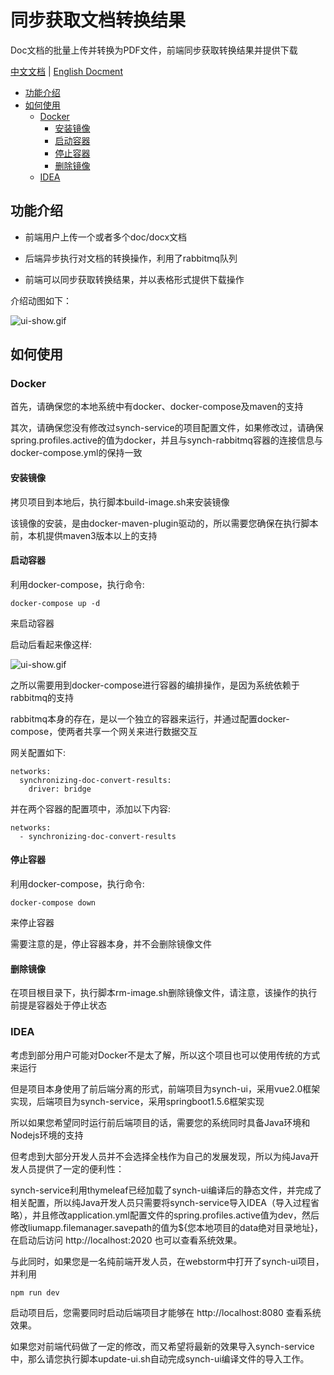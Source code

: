 # 同步获取文档转换结果 

Doc文档的批量上传并转换为PDF文件，前端同步获取转换结果并提供下载 

[中文文档](https://github.com/liumapp/synchronizing-doc-convert-results/blob/master/README_CN.md) | [English Docment](https://github.com/liumapp/synchronizing-doc-convert-results/blob/master/README.md)

* [功能介绍](#功能介绍)
* [如何使用](#如何使用)
	* [Docker](#docker)
		* [安装镜像](#安装镜像)
		* [启动容器](#启动容器)
		* [停止容器](#停止容器)
		* [删除镜像](#删除镜像)
	* [IDEA](#idea)

## 功能介绍

* 前端用户上传一个或者多个doc/docx文档

* 后端异步执行对文档的转换操作，利用了rabbitmq队列

* 前端可以同步获取转换结果，并以表格形式提供下载操作

介绍动图如下：

![ui-show.gif](https://github.com/liumapp/synchronizing-doc-convert-results/blob/master/pic/ui-show.gif)

## 如何使用

### Docker

首先，请确保您的本地系统中有docker、docker-compose及maven的支持

其次，请确保您没有修改过synch-service的项目配置文件，如果修改过，请确保spring.profiles.active的值为docker，并且与synch-rabbitmq容器的连接信息与docker-compose.yml的保持一致

#### 安装镜像

拷贝项目到本地后，执行脚本build-image.sh来安装镜像

该镜像的安装，是由docker-maven-plugin驱动的，所以需要您确保在执行脚本前，本机提供maven3版本以上的支持

#### 启动容器

利用docker-compose，执行命令:

	docker-compose up -d

来启动容器

启动后看起来像这样:

![ui-show.gif](https://github.com/liumapp/synchronizing-doc-convert-results/blob/master/pic/ui-show.gif)

之所以需要用到docker-compose进行容器的编排操作，是因为系统依赖于rabbitmq的支持

rabbitmq本身的存在，是以一个独立的容器来运行，并通过配置docker-compose，使两者共享一个网关来进行数据交互

网关配置如下:

	networks:
	  synchronizing-doc-convert-results:
	    driver: bridge

并在两个容器的配置项中，添加以下内容:

	networks:
	  - synchronizing-doc-convert-results

#### 停止容器

利用docker-compose，执行命令:

	docker-compose down

来停止容器

需要注意的是，停止容器本身，并不会删除镜像文件	

#### 删除镜像

在项目根目录下，执行脚本rm-image.sh删除镜像文件，请注意，该操作的执行前提是容器处于停止状态

### IDEA

考虑到部分用户可能对Docker不是太了解，所以这个项目也可以使用传统的方式来运行

但是项目本身使用了前后端分离的形式，前端项目为synch-ui，采用vue2.0框架实现，后端项目为synch-service，采用springboot1.5.6框架实现

所以如果您希望同时运行前后端项目的话，需要您的系统同时具备Java环境和Nodejs环境的支持

但考虑到大部分开发人员并不会选择全栈作为自己的发展发现，所以为纯Java开发人员提供了一定的便利性：

synch-service利用thymeleaf已经加载了synch-ui编译后的静态文件，并完成了相关配置，所以纯Java开发人员只需要将synch-service导入IDEA（导入过程省略），并且修改application.yml配置文件的spring.profiles.active值为dev，然后修改liumapp.filemanager.savepath的值为${您本地项目的data绝对目录地址}，在启动后访问 http://localhost:2020 也可以查看系统效果。

与此同时，如果您是一名纯前端开发人员，在webstorm中打开了synch-ui项目，并利用 

	npm run dev

启动项目后，您需要同时启动后端项目才能够在 http://localhost:8080 查看系统效果。

如果您对前端代码做了一定的修改，而又希望将最新的效果导入synch-service中，那么请您执行脚本update-ui.sh自动完成synch-ui编译文件的导入工作。	





